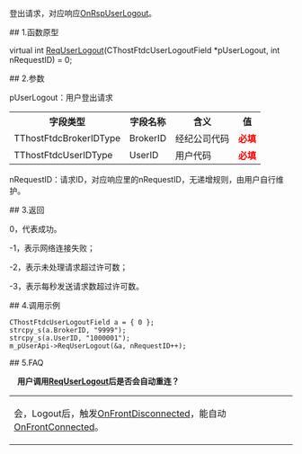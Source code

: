 <p>登出请求，对应响应<a href="../../CTHOSTFTDCTRADERAPI/ONRSPUSERLOGOUT/">OnRspUserLogout</a>。</p>
<span class="anchor" id="5ebd0f90-22d7-446e-a194-c6ac0d008ad6"></span>
## 1.函数原型
<p>virtual int <a href="../../../HQJK/CTHOSTFTDCMDAPI/REQUSERLOGOUT/">ReqUserLogout</a>(CThostFtdcUserLogoutField *pUserLogout, int nRequestID) = 0;</p>
<span class="anchor" id="f882c5bb-f54d-4120-8cad-0d95306d8b38"></span>
## 2.参数
<p>pUserLogout：用户登出请求</p>
<table><tr><th style="TEXT-ALIGN: center;">字段类型</th><th style="TEXT-ALIGN: center;">字段名称</th><th style="TEXT-ALIGN: center;">含义</th><th style="TEXT-ALIGN: center;">值</th></tr><tr><td style="TEXT-ALIGN: left;">TThostFtdcBrokerIDType</td>
<td style="TEXT-ALIGN: left;">BrokerID</td>
<td style="TEXT-ALIGN: left;">经纪公司代码</td>
<td style="TEXT-ALIGN: left;"><strong><font color="#FF0000">必填</font></strong></td>
</tr>
<tr><td style="TEXT-ALIGN: left;">TThostFtdcUserIDType</td>
<td style="TEXT-ALIGN: left;">UserID</td>
<td style="TEXT-ALIGN: left;">用户代码</td>
<td style="TEXT-ALIGN: left;"><strong><font color="#FF0000">必填</font></strong></td>
</tr>
</table>
<p>nRequestID：请求ID，对应响应里的nRequestID，无递增规则，由用户自行维护。</p>
<span class="anchor" id="c1a41915-a874-4023-b222-27d1c63ec702"></span>
## 3.返回
<p>0，代表成功。</p>
<p>-1，表示网络连接失败；</p>
<p>-2，表示未处理请求超过许可数；</p>
<p>-3，表示每秒发送请求数超过许可数。</p>
<span class="anchor" id="93888e0c-d04a-4779-95c9-3b1257265f7e"></span>
## 4.调用示例
<pre><code>CThostFtdcUserLogoutField a = { 0 };
strcpy_s(a.BrokerID, "9999");
strcpy_s(a.UserID, "1000001");
m_pUserApi-&gt;ReqUserLogout(&amp;a, nRequestID++);
</code></pre>
<span class="anchor" id="6e19e175-245c-4755-bc7f-121a2ea862ab"></span>
## 5.FAQ
<p><div class="region_i"><p class="region_header" id="region_header_1" style="padding-left: 1em;font-weight : bold;text-indent: 0px;text-align: left;">用户调用<a href="../../../HQJK/CTHOSTFTDCMDAPI/REQUSERLOGOUT/">ReqUserLogout</a>后是否会自动重连？</p><div class="region_panel" id="region_panel_1" style="display:block;"><table><tr><td>
<p>会，Logout后，触发<a href="../../../HQJK/CTHOSTFTDCMDSPI/ONFRONTDISCONNECTED/">OnFrontDisconnected</a>，能自动<a href="../../../HQJK/CTHOSTFTDCMDSPI/ONFRONTCONNECTED/">OnFrontConnected</a>。</p>
</td></tr></table>
</div><p class="region_tail" id="region_tail_1" style="border-top-color:transparent;border-bottom-width:0;"></p></div></p>
